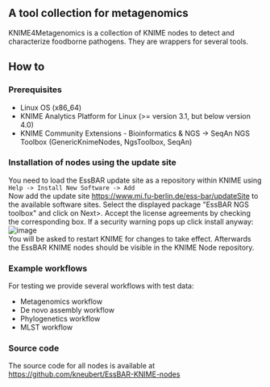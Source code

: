 ## A tool collection for metagenomics
KNIME4Metagenomics is a collection of KNIME nodes to detect and characterize foodborne pathogens. They are wrappers for several tools.

## How to
### Prerequisites
 - Linux OS (x86_64)
 - KNIME Analytics Platform for Linux (>= version 3.1, but below version 4.0)
 - KNIME Community Extensions - Bioinformatics & NGS -> SeqAn NGS Toolbox (GenericKnimeNodes, NgsToolbox, SeqAn)

### Installation of nodes using the update site
You need to load the EssBAR update site as a repository within KNIME using  
```Help -> Install New Software -> Add```  
Now add the update site https://www.mi.fu-berlin.de/ess-bar/updateSite to the available software sites. Select the displayed package "EssBAR NGS toolbox" and click on Next>. Accept the license agreements by checking the corresponding box.
If a security warning pops up click install anyway:  
![image](images/unsigned_content-warning.png)  
You will be asked to restart KNIME for changes to take effect. Afterwards the EssBAR KNIME nodes should be visible in the KNIME Node repository.

### Example workflows
For testing we provide several workflows with test data:
 - Metagenomics workflow 
 - De novo assembly workflow
 - Phylogenetics workflow
 - MLST workflow

### Source code
The source code for all nodes is available at https://github.com/kneubert/EssBAR-KNIME-nodes
